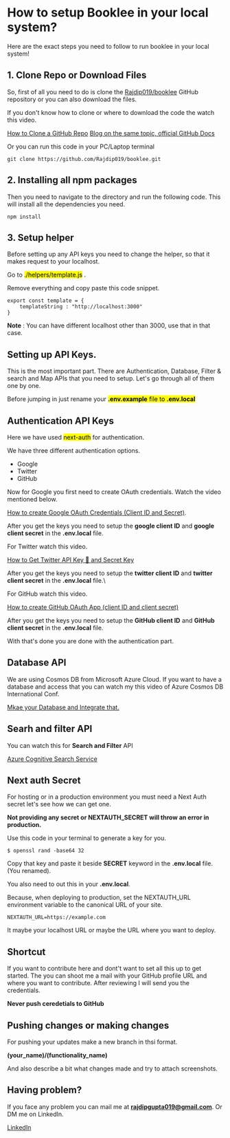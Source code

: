 # How to setup Booklee in your local system?

Here are the exact steps you need to follow to run booklee in your local system!

## 1. Clone Repo or Download Files

So, first of all you need to do is clone the [Rajdip019/booklee](https://github.com/Rajdip019/booklee) GitHub repository or you can also download the files.

If you don't know how to clone or where to download the code the watch this video.

[How to Clone a GitHub Repo](https://www.youtube.com/watch?v=CKcqniGu3tA)
[Blog on the same topic, official GitHub Docs](https://docs.github.com/en/repositories/creating-and-managing-repositories/cloning-a-repository)

Or you can run this code in your PC/Laptop terminal 

```
git clone https://github.com/Rajdip019/booklee.git

```

## 2. Installing all npm packages

Then you need to navigate to the directory and run the following code. This will install all the dependencies you need.

```
npm install

```
## 3. Setup helper

Before setting up any API keys you need to change the helper, so that it makes request to your localhost.

Go to <mark >./helpers/template.js</mark> .

Remove everything and copy paste this code snippet.

```
export const template = {
    templateString : "http://localhost:3000"
}

```

**Note** : You can have different localhost other than 3000, use that in that case. 

## Setting up API Keys.

This is the most important part. There are Authentication, Database, Filter & search and Map APIs that you need to setup. Let's go through all of them one by one.

Before jumping in just rename your <mark>**.env.example** file to **.env.local**</mark>

## Authentication API Keys

Here we have used <mark>next-auth</mark> for authentication. 

We have three different authentication options.

- Google
- Twitter
- GitHub

Now for Google you first need to create OAuth credentials. Watch the video mentioned below.

[How to create Google OAuth Credentials (Client ID and Secret)](https://www.youtube.com/watch?v=xH6hAW3EqLk).

After you get the keys you need to setup the **google client ID** and **google client secret** in the **.env.local** file.

For Twitter watch this video.

[How to Get Twitter API Key 🔑 and Secret Key](https://www.youtube.com/watch?v=gLZE1L8UfqA)

After you get the keys you need to setup the **twitter client ID** and **twitter client secret** in the **.env.local** file.\

For GitHub watch this video.

[How to create GitHub OAuth App (client ID and client secret)](https://www.youtube.com/watch?v=R9lxXQcy-nM)

After you get the keys you need to setup the **GitHub client ID** and **GitHub client secret** in the **.env.local** file.

With that's done you are done with the authentication part.

## Database API

We are using Cosmos DB from Microsoft Azure Cloud. If you want to have a database and access that you can watch my this video of Azure Cosmos DB International Conf.

[Mkae your Database and Integrate that.](https://youtu.be/GiMtIifnsLk?t=7240)

## Searh and filter API

You can watch this for **Search and Filter** API

[Azure Cognitive Search Service](https://www.youtube.com/watch?v=_qxV6QLxeeA)

## Next auth Secret 

For hosting or in a production environment you must need a Next Auth secret let's see how we can get one.

**Not providing any secret or NEXTAUTH_SECRET will throw an error in production.**

Use this code in your terminal to generate a key for you.

```
$ openssl rand -base64 32

```

Copy that key and paste it beside **SECRET** keyword in the **.env.local** file. (You renamed).

You also need to out this in your **.env.local**.

Because, when deploying to production, set the NEXTAUTH_URL environment variable to the canonical URL of your site.

```
NEXTAUTH_URL=https://example.com

```

It maybe your localhost URL or maybe the URL where you want to deploy.

## Shortcut

If you want to contribute here and dont't want to set all this up to get started. The you can shoot me a mail with your GitHub profile URL and where you want to contribute. After reviewing I will send you the credentials.

**Never push ceredetials to GitHub**

## Pushing changes or making changes

For pushing your updates make a new branch in thsi format.

**(your_name)/(functionality_name)**

And also describe a bit what changes made and try to attach screenshots.

## Having problem?

If you face any problem you can mail me at **rajdipgupta019@gmail.com**. Or DM me on LinkedIn.

[LinkedIn](https://www.linkedin.com/in/rajdeep-sengupta/)